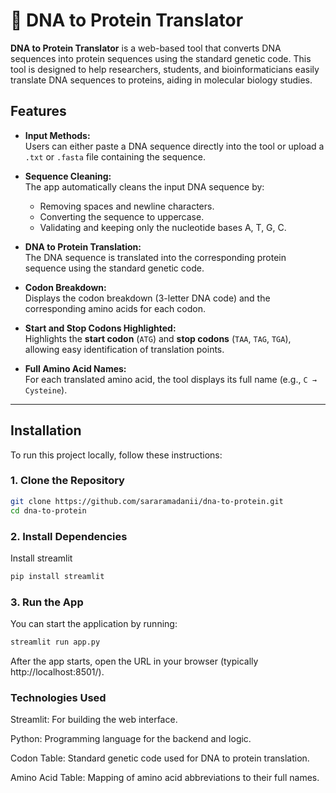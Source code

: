 # 🧬 DNA to Protein Translator

**DNA to Protein Translator** is a web-based tool that converts DNA sequences into protein sequences using the standard genetic code. This tool is designed to help researchers, students, and bioinformaticians easily translate DNA sequences to proteins, aiding in molecular biology studies.

## Features

- **Input Methods:**  
  Users can either paste a DNA sequence directly into the tool or upload a `.txt` or `.fasta` file containing the sequence.

- **Sequence Cleaning:**  
  The app automatically cleans the input DNA sequence by:
  - Removing spaces and newline characters.
  - Converting the sequence to uppercase.
  - Validating and keeping only the nucleotide bases A, T, G, C.

- **DNA to Protein Translation:**  
  The DNA sequence is translated into the corresponding protein sequence using the standard genetic code.

- **Codon Breakdown:**  
  Displays the codon breakdown (3-letter DNA code) and the corresponding amino acids for each codon.

- **Start and Stop Codons Highlighted:**  
  Highlights the **start codon** (`ATG`) and **stop codons** (`TAA`, `TAG`, `TGA`), allowing easy identification of translation points.

- **Full Amino Acid Names:**  
  For each translated amino acid, the tool displays its full name (e.g., `C → Cysteine`).

---

## Installation

To run this project locally, follow these instructions:

### 1. Clone the Repository

```bash
git clone https://github.com/sararamadanii/dna-to-protein.git
cd dna-to-protein
```

 ### 2. Install Dependencies
 Install streamlit 
 ```bash
pip install streamlit
```

### 3. Run the App
You can start the application by running:

```bash
streamlit run app.py
```

After the app starts, open the URL in your browser (typically http://localhost:8501/).



### Technologies Used
Streamlit: For building the web interface.

Python: Programming language for the backend and logic.

Codon Table: Standard genetic code used for DNA to protein translation.

Amino Acid Table: Mapping of amino acid abbreviations to their full names.
